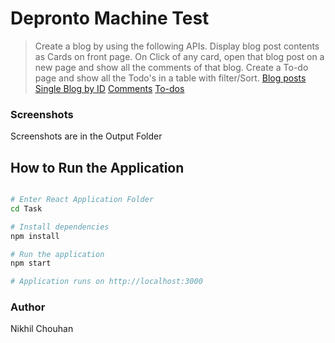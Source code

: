 # Depronto Machine Test

> Create a blog by using the following APIs.
> Display blog post contents as Cards on front page.
> On Click of any card, open that blog post on a new page and show all the comments of that blog.
> Create a To-do page and show all the Todo's in a table with filter/Sort.
[Blog posts](https://jsonplaceholder.typicode.com/posts) 
[Single Blog by ID](https://jsonplaceholder.typicode.com/posts/1) 
[Comments](https://jsonplaceholder.typicode.com/comments) 
[To-dos](https://jsonplaceholder.typicode.com/todos) 

### Screenshots
Screenshots are in the Output Folder

## How to Run the Application

``` bash

# Enter React Application Folder
cd Task

# Install dependencies
npm install

# Run the application
npm start

# Application runs on http://localhost:3000
```

### Author

Nikhil Chouhan

